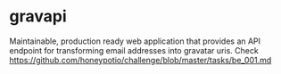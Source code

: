 # gravapi
Maintainable, production ready web application that provides an API endpoint for transforming email addresses into gravatar uris.
Check https://github.com/honeypotio/challenge/blob/master/tasks/be_001.md

